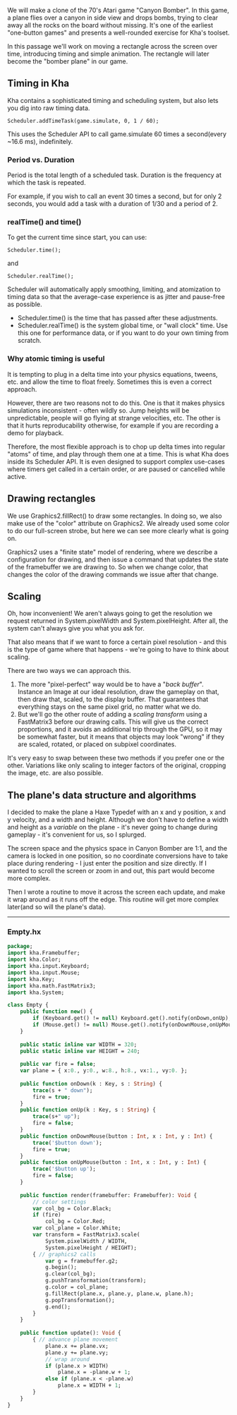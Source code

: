 We will make a clone of the 70's Atari game "Canyon Bomber". In this game, a plane flies over a canyon in side view and drops bombs, trying to clear away all the rocks on the board without missing. It's one of the earliest "one-button games" and presents a well-rounded exercise for Kha's toolset.

In this passage we'll work on moving a rectangle across the screen over time, introducing timing and simple animation. The rectangle will later become the "bomber plane" in our game.

## Timing in Kha

Kha contains a sophisticated timing and scheduling system, but also lets you dig into raw timing data.

    Scheduler.addTimeTask(game.simulate, 0, 1 / 60);

This uses the Scheduler API to call game.simulate 60 times a second(every ~16.6 ms), indefinitely.

### Period vs. Duration

Period is the total length of a scheduled task. Duration is the frequency at which the task is repeated.

For example, if you wish to call an event 30 times a second, but for only 2 seconds, you would add a task with a duration of 1/30 and a period of 2.

### realTime() and time()

To get the current time since start, you can use:

    Scheduler.time();

and

    Scheduler.realTime();

Scheduler will automatically apply smoothing, limiting, and atomization to timing data so that the average-case experience is as jitter and pause-free as possible.

 * Scheduler.time() is the time that has passed after these adjustments.
 * Scheduler.realTime() is the system global time, or "wall clock" time. Use this one for performance data, or if you want to do your own timing from scratch.

### Why atomic timing is useful

It is tempting to plug in a delta time into your physics equations, tweens, etc. and allow the time to float freely. Sometimes this is even a correct approach.

However, there are two reasons not to do this. One is that it makes physics simulations inconsistent - often wildly so. Jump heights will be unpredictable, people will go flying at strange velocities, etc. The other is that it hurts reproducability otherwise, for example if you are recording a demo for playback.

Therefore, the most flexible approach is to chop up delta times into regular "atoms" of time, and play through them one at a time. This is what Kha does inside its Scheduler API. It is even designed to support complex use-cases where timers get called in a certain order, or are paused or cancelled while active.

## Drawing rectangles

We use Graphics2.fillRect() to draw some rectangles. In doing so, we also make use of the "color" attribute on Graphics2. We already used some color to do our full-screen strobe, but here we can see more clearly what is going on.

Graphics2 uses a "finite state" model of rendering, where we describe a configuration for drawing, and then issue a command that updates the state of the framebuffer we are drawing to. So when we change color, that changes the color of the drawing commands we issue after that change.

## Scaling

Oh, how inconvenient! We aren't always going to get the resolution we request returned in System.pixelWidth and System.pixelHeight. After all, the system can't always give you what you ask for.

That also means that if we want to force a certain pixel resolution - and this is the type of game where that happens - we're going to have to think about scaling.

There are two ways we can approach this. 

1. The more "pixel-perfect" way would be to have a "*back buffer*". Instance an Image at our ideal resolution, draw the gameplay on that, then draw     that, scaled, to the display buffer. That guarantees that everything stays on the same pixel grid, no matter what we do.
2. But we'll go the other route of adding a *scaling transform* using a FastMatrix3 before our drawing calls. This will give us the correct proportions, and it avoids an additional trip through the GPU, so it may be somewhat faster, but it means that objects may look "wrong" if they are scaled, rotated, or placed on subpixel coordinates.

It's very easy to swap between these two methods if you prefer one or the other. Variations like only scaling to integer factors of the original, cropping the image, etc. are also possible.

## The plane's data structure and algorithms

I decided to make the plane a Haxe Typedef with an x and y position, x and y velocity, and a width and height. Although we don't have to define a width and height as a *variable* on the plane - it's never going to change during gameplay - it's convenient for us, so I splurged. 

The screen space and the physics space in Canyon Bomber are 1:1, and the camera is locked in one position, so no coordinate conversions have to take place during rendering - I just enter the position and size directly. If I wanted to scroll the screen or zoom in and out, this part would become more complex.

Then I wrote a routine to move it across the screen each update, and make it wrap around as it runs off the edge. This routine will get more complex later(and so will the plane's data).

---

### Empty.hx
```haxe
package;
import kha.Framebuffer;
import kha.Color;
import kha.input.Keyboard;
import kha.input.Mouse;
import kha.Key;
import kha.math.FastMatrix3;
import kha.System;

class Empty {
	public function new() {
		if (Keyboard.get() != null) Keyboard.get().notify(onDown,onUp);
		if (Mouse.get() != null) Mouse.get().notify(onDownMouse,onUpMouse, null, null);
	}
	
	public static inline var WIDTH = 320;
	public static inline var HEIGHT = 240;
	
	public var fire = false;
	var plane = { x:0., y:0., w:8., h:8., vx:1., vy:0. };
	
	public function onDown(k : Key, s : String) {
		trace(s + " down");
		fire = true;
	}
	public function onUp(k : Key, s : String) {
		trace(s+" up");
		fire = false;
	}
	public function onDownMouse(button : Int, x : Int, y : Int) {
		trace('$button down');
		fire = true;
	}
	public function onUpMouse(button : Int, x : Int, y : Int) {
		trace('$button up');
		fire = false;
	}
	
	public function render(framebuffer: Framebuffer): Void {
		// color settings
		var col_bg = Color.Black;
		if (fire) 
			col_bg = Color.Red;
		var col_plane = Color.White;
		var transform = FastMatrix3.scale(
			System.pixelWidth / WIDTH, 
			System.pixelHeight / HEIGHT);
		{ // graphics2 calls
			var g = framebuffer.g2;
			g.begin();
			g.clear(col_bg);
			g.pushTransformation(transform);
			g.color = col_plane;
			g.fillRect(plane.x, plane.y, plane.w, plane.h);
			g.popTransformation();
			g.end();
		}
	}
	
	public function update(): Void {
		{ // advance plane movement
			plane.x += plane.vx;
			plane.y += plane.vy;
			// wrap around
			if (plane.x > WIDTH)
				plane.x = -plane.w + 1;
			else if (plane.x < -plane.w)
				plane.x = WIDTH + 1;
		}
	}
}
```